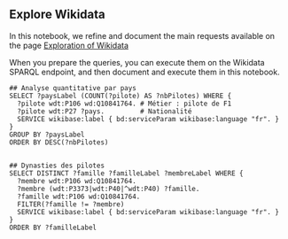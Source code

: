 ## Explore Wikidata

In this notebook, we refine and document the main requests available on the page [Exploration of Wikidata](../documentation/wikidata/Wikidata-exploration.md) 


When you prepare the queries, you can execute them on the Wikidata SPARQL endpoint, and then document and execute them in this notebook.

```sparql
## Analyse quantitative par pays
SELECT ?paysLabel (COUNT(?pilote) AS ?nbPilotes) WHERE {
  ?pilote wdt:P106 wd:Q10841764. # Métier : pilote de F1
  ?pilote wdt:P27 ?pays.         # Nationalité
  SERVICE wikibase:label { bd:serviceParam wikibase:language "fr". }
}
GROUP BY ?paysLabel
ORDER BY DESC(?nbPilotes)


```

```sparql
## Dynasties des pilotes
SELECT DISTINCT ?famille ?familleLabel ?membreLabel WHERE {
  ?membre wdt:P106 wd:Q10841764.
  ?membre (wdt:P3373|wdt:P40|^wdt:P40) ?famille.
  ?famille wdt:P106 wd:Q10841764.
  FILTER(?famille != ?membre)
  SERVICE wikibase:label { bd:serviceParam wikibase:language "fr". }
}
ORDER BY ?familleLabel
```

